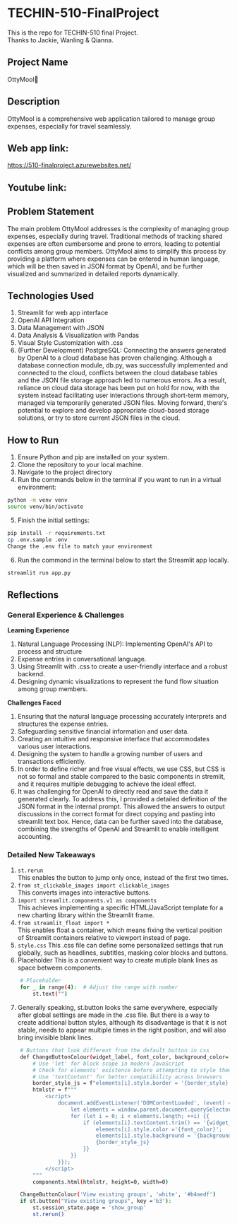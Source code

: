 # TECHIN-510-FinalProject
This is the repo for TECHIN-510 final Project.  
Thanks to Jackie, Wanling & Qianna.

## Project Name
OttyMool🦦 

## Description
OttyMool is a comprehensive web application tailored to manage group expenses, especially for travel seamlessly. 

## Web app link:
https://510-finalproject.azurewebsites.net/

## Youtube link: 

## Problem Statement
The main problem OttyMool addresses is the complexity of managing group expenses, especially during travel. Traditional methods of tracking shared expenses are often cumbersome and prone to errors, leading to potential conflicts among group members. OttyMool aims to simplify this process by providing a platform where expenses can be entered in human language, which will be then saved in JSON format by OpenAI, and be further visualized and summarized in detailed reports dynamically.

## Technologies Used 
1. Streamlit for web app interface
2. OpenAI API Integration
3. Data Management with JSON
4. Data Analysis & Visualization with Pandas
5. Visual Style Customization with .css
6. (Further Development) PostgreSQL: Connecting the answers generated by OpenAI to a cloud database has proven challenging. Although a database connection module, db.py, was successfully implemented and connected to the cloud, conflicts between the cloud database tables and the JSON file storage approach led to numerous errors. As a result, reliance on cloud data storage has been put on hold for now, with the system instead facilitating user interactions through short-term memory, managed via temporarily generated JSON files. Moving forward, there's potential to explore and develop appropriate cloud-based storage solutions, or try to store current JSON files in the cloud.

## How to Run
1. Ensure Python and pip are installed on your system.
2. Clone the repository to your local machine.
3. Navigate to the project directory
4. Run the commands below in the terminal if you want to run in a virtual environment:
```bash
python -m venv venv
source venv/bin/activate
```
5. Finish the initial settings:
```bash
pip install -r requirements.txt
cp .env.sample .env
Change the .env file to match your environment
```
6. Run the commond in the terminal below to start the Streamlit app locally.
```bash
streamlit run app.py
```

## Reflections
### General Experience & Challenges
**Learning Experience**
1. Natural Language Processing (NLP): Implementing OpenAI's API to process and structure 
2. Expense entries in conversational language.
3. Using Streamlit with .css to create a user-friendly interface and a robust backend.
4. Designing dynamic visualizations to represent the fund flow situation among group members.

**Challenges Faced**
1. Ensuring that the natural language processing accurately interprets and structures the expense entries.
2. Safeguarding sensitive financial information and user data.
3. Creating an intuitive and responsive interface that accommodates various user interactions.
4. Designing the system to handle a growing number of users and transactions efficiently.
5. In order to define richer and free visual effects, we use CSS, but CSS is not so formal and stable compared to the basic components in stremlit, and it requires multiple debugging to achieve the ideal effect.
6. It was challenging for OpenAI to directly read and save the data it generated clearly. To address this, I provided a detailed definition of the JSON format in the internal prompt. This allowed the answers to output discussions in the correct format for direct copying and pasting into streamlit text box. Hence, data can be further saved into the database, combining the strengths of OpenAI and Streamlit to enable intelligent accounting.

### Detailed New Takeaways
1. ```st.rerun```  
This enables the button to jump only once, instead of the first two times.
2. ```from st_clickable_images import clickable_images```  
This converts images into interactive buttons.
3. ```import streamlit.components.v1 as components```  
This achieves implementing a specific HTML/JavaScript template for a new charting library within the Streamlit frame.
4. ```from streamlit_float import *```  
This enables float a container, which means fixing the vertical position of Streamlit containers relative to viewport instead of page.
5. ```style.css```
This .css file can define some personalized settings that run globally, such as headlines, subtitles, masking color blocks and buttons.
6. Placeholder
This is a convenient way to create mutiple blank lines as space between components.
```bash
    # Placeholder
    for _ in range(4):  # Adjust the range with number
        st.text("")
```
7. Generally speaking, st.button looks the same everywhere, especially after global settings are made in the .css file. But there is a way to create additional button styles, although its disadvantage is that it is not stable, needs to appear multiple times in the right position, and will also bring invisible blank lines.
```bash
    # Buttons that look different from the default button in css
    def ChangeButtonColour(widget_label, font_color, background_color='transparent', border_style=None):
        # Use 'let' for block scope in modern JavaScript
        # Check for elements' existence before attempting to style them
        # Use 'textContent' for better compatibility across browsers
        border_style_js = f"elements[i].style.border = '{border_style}';" if border_style else ""
        htmlstr = f"""
            <script>
                document.addEventListener('DOMContentLoaded', (event) => {{
                    let elements = window.parent.document.querySelectorAll('button');
                    for (let i = 0; i < elements.length; ++i) {{
                        if (elements[i].textContent.trim() == '{widget_label}') {{
                            elements[i].style.color ='{font_color}';
                            elements[i].style.background = '{background_color}';
                            {border_style_js}
                        }}
                    }}
                }});
            </script>
        """
        components.html(htmlstr, height=0, width=0)

    ChangeButtonColour('View existing groups', 'white', '#b4aedf') 
    if st.button("View existing groups", key ='b3'):
        st.session_state.page = 'show_group'
        st.rerun()
```